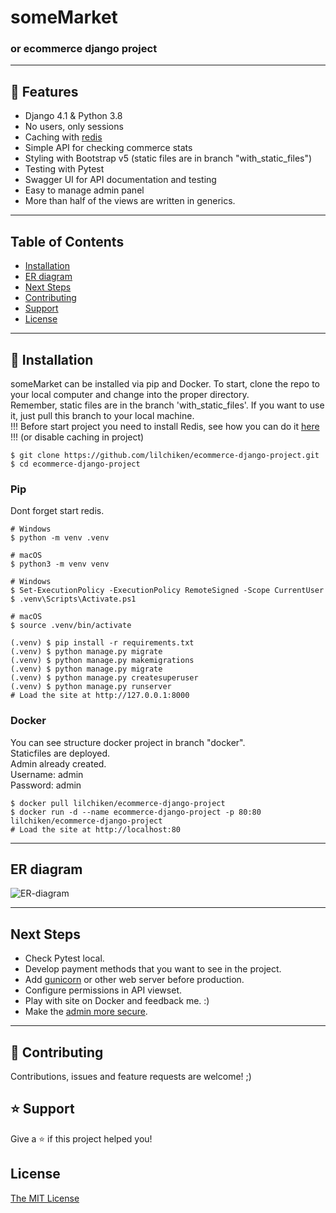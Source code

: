 # someMarket
### or ecommerce django project

----

## 🚀 Features

- Django 4.1 & Python 3.8
- No users, only sessions
- Caching with [redis](https://redis.io)
- Simple API for checking commerce stats
- Styling with Bootstrap v5 (static files are in branch "with_static_files")
- Testing with Pytest
- Swagger UI for API documentation and testing
- Easy to manage admin panel
- More than half of the views are written in generics.

----

## Table of Contents
* [Installation](#installation)
* [ER diagram](#er-diagram)
* [Next Steps](#next-steps)
* [Contributing](#contributing)
* [Support](#support)
* [License](#license)

----

## 📖 Installation
someMarket can be installed via pip and Docker. To start, clone the repo to your local computer and change into the proper directory.  
Remember, static files are in the branch 'with_static_files'. If you want to use it, just pull this branch to your local machine.  
!!! Before start project you need to install Redis, see how you can do it [here](https://redis.io/docs/getting-started/) !!! (or disable caching in project)

```
$ git clone https://github.com/lilchiken/ecommerce-django-project.git
$ cd ecommerce-django-project
```

### Pip

Dont forget start redis.

```
# Windows
$ python -m venv .venv

# macOS
$ python3 -m venv venv

# Windows
$ Set-ExecutionPolicy -ExecutionPolicy RemoteSigned -Scope CurrentUser
$ .venv\Scripts\Activate.ps1

# macOS
$ source .venv/bin/activate

(.venv) $ pip install -r requirements.txt
(.venv) $ python manage.py migrate
(.venv) $ python manage.py makemigrations
(.venv) $ python manage.py migrate
(.venv) $ python manage.py createsuperuser
(.venv) $ python manage.py runserver
# Load the site at http://127.0.0.1:8000
```


### Docker

You can see structure docker project in branch "docker".  
Staticfiles are deployed.  
Admin already created.  
Username: admin  
Password: admin

```
$ docker pull lilchiken/ecommerce-django-project
$ docker run -d --name ecommerce-django-project -p 80:80 lilchiken/ecommerce-django-project
# Load the site at http://localhost:80
```


----

## ER diagram

![ER-diagram](https://github.com/lilchiken/EcommercePetProject/blob/6b04b7cfa14e7b92cb2da3b418080360e2147213/static/readme/ER.png)

----
## Next Steps

- Check Pytest local.
- Develop payment methods that you want to see in the project.
- Add [gunicorn](https://pypi.org/project/gunicorn/) or other web server before production.
- Configure permissions in API viewset.
- Play with site on Docker and feedback me. :)
- Make the [admin more secure](https://opensource.com/article/18/1/10-tips-making-django-admin-more-secure).

----

## 🤝 Contributing

Contributions, issues and feature requests are welcome! ;)

## ⭐️ Support

Give a ⭐️  if this project helped you!

## License

[The MIT License](LICENSE)
